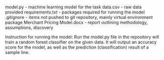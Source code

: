 model.py - machine learning model for the task
data.csv - raw data provided
requirements.txt - packages required for running the model
.gitignore - items not pushed to git repository, mainly virtual environment package
Merchant Pricing Model.docx - report outlining methodology, assumptions, discovery

Instruction for running the model:
Run the model.py file in the repository will train a random forest classifier on the given data. 
It will output an accuracy score for the model, as well as the prediction (classification) result of a sample line.

